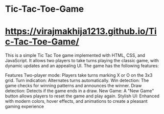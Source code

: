 # Tic-Tac-Toe-Game
# https://virajmakhija1213.github.io/Tic-Tac-Toe-Game/


This is a simple Tic Tac Toe game implemented with HTML, CSS, and JavaScript. It allows two players to take turns playing the classic game, with dynamic updates and an appealing UI. The game has the following features:

Features
Two-player mode: Players take turns marking X or O on the 3x3 grid.
Turn indication: Alternates turns automatically.
Win detection: The game checks for winning patterns and announces the winner.
Draw detection: Detects if the game ends in a draw.
New Game: A "New Game" button allows players to reset the game and play again.
Stylish UI: Enhanced with modern colors, hover effects, and animations to create a pleasant gaming experience
